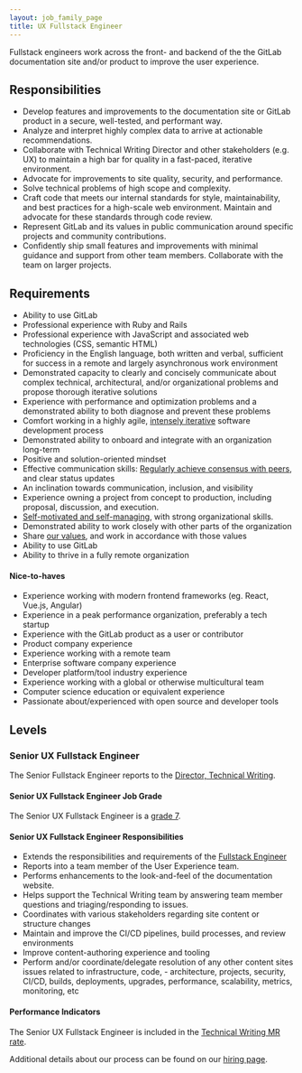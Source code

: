 ```yaml
---
layout: job_family_page
title: UX Fullstack Engineer
---
```


Fullstack engineers work across the front- and backend of the the GitLab documentation site and/or product to improve the user experience. 

## Responsibilities
* Develop features and improvements to the documentation site or GitLab product in a secure, well-tested, and performant way.
* Analyze and interpret highly complex data to arrive at actionable recommendations.
* Collaborate with Technical Writing Director and other stakeholders (e.g. UX) to maintain a high bar for quality in a fast-paced, iterative environment.
* Advocate for improvements to site quality, security, and performance.
* Solve technical problems of high scope and complexity.
* Craft code that meets our internal standards for style, maintainability, and best practices for a high-scale web environment. Maintain and advocate for these standards through code review.
* Represent GitLab and its values in public communication around specific projects and community contributions.
* Confidently ship small features and improvements with minimal guidance and support from other team members. Collaborate with the team on larger projects.

## Requirements
* Ability to use GitLab
* Professional experience with Ruby and Rails 
* Professional experience with JavaScript and associated web technologies (CSS, semantic HTML)
* Proficiency in the English language, both written and verbal, sufficient for success in a remote and largely asynchronous work environment
* Demonstrated capacity to clearly and concisely communicate about complex technical, architectural, and/or organizational problems and propose thorough iterative solutions
* Experience with performance and optimization problems and a demonstrated ability to both diagnose and prevent these problems
* Comfort working in a highly agile, [intensely iterative][iteration] software development process
* Demonstrated ability to onboard and integrate with an organization long-term
* Positive and solution-oriented mindset
* Effective communication skills: [Regularly achieve consensus with peers][collaboration], and clear status updates
* An inclination towards communication, inclusion, and visibility
* Experience owning a project from concept to production, including proposal, discussion, and execution.
* [Self-motivated and self-managing][efficiency], with strong organizational skills.
* Demonstrated ability to work closely with other parts of the organization
* Share [our values][values], and work in accordance with those values
* Ability to use GitLab
* Ability to thrive in a fully remote organization

[values]: /handbook/values/
[collaboration]: /handbook/values/#collaboration
[efficiency]: /handbook/values/#efficiency
[iteration]: /handbook/values/#iteration

#### Nice-to-haves

* Experience working with modern frontend frameworks (eg. React, Vue.js, Angular)
* Experience in a peak performance organization, preferably a tech startup
* Experience with the GitLab product as a user or contributor
* Product company experience
* Experience working with a remote team
* Enterprise software company experience
* Developer platform/tool industry experience
* Experience working with a global or otherwise multicultural team
* Computer science education or equivalent experience
* Passionate about/experienced with open source and developer tools

## Levels
### Senior UX Fullstack Engineer
The Senior Fullstack Engineer reports to the [Director, Technical Writing](https://about.gitlab.com/job-families/product/technical-writing-manager/#director-technical-writing).

#### Senior UX Fullstack Engineer Job Grade
The Senior UX Fullstack Engineer is a [grade 7](/handbook/total-rewards/compensation/compensation-calculator/#gitlab-job-grades).

#### Senior UX Fullstack Engineer Responsibilities

- Extends the responsibilities and requirements of the [Fullstack Engineer](/job-families/engineering/development/fullstack/)
- Reports into a team member of the User Experience team. 
- Performs enhancements to the look-and-feel of the documentation website.
- Helps support the Technical Writing team by answering team member questions and triaging/responding to issues.
- Coordinates with various stakeholders regarding site content or structure changes
- Maintain and improve the CI/CD pipelines, build processes, and review environments
- Improve content-authoring experience and tooling
- Perform and/or coordinate/delegate resolution of any other content sites issues related to infrastructure, code, - architecture, projects, security, CI/CD, builds, deployments, upgrades, performance, scalability, metrics, monitoring, etc

#### Performance Indicators

The Senior UX Fullstack Engineer is included in the [Technical Writing MR rate](https://about.gitlab.com/handbook/product/ux/performance-indicators/#technical-writer-mr-rate). 


Additional details about our process can be found on our [hiring page](/handbook/hiring/).

